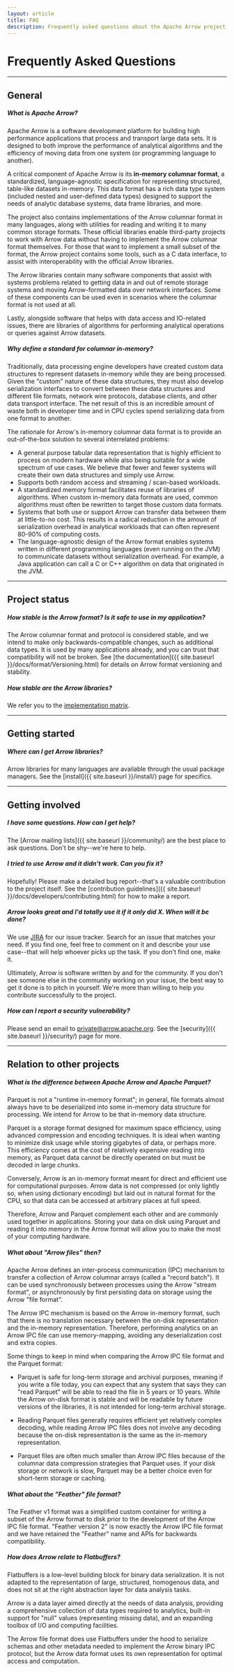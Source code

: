 ```yaml
---
layout: article
title: FAQ
description: Frequently asked questions about the Apache Arrow project
---
```

<!--
{% comment %}
Licensed to the Apache Software Foundation (ASF) under one or more
contributor license agreements.  See the NOTICE file distributed with
this work for additional information regarding copyright ownership.
The ASF licenses this file to you under the Apache License, Version 2.0
(the "License"); you may not use this file except in compliance with
the License.  You may obtain a copy of the License at

http://www.apache.org/licenses/LICENSE-2.0

Unless required by applicable law or agreed to in writing, software
distributed under the License is distributed on an "AS IS" BASIS,
WITHOUT WARRANTIES OR CONDITIONS OF ANY KIND, either express or implied.
See the License for the specific language governing permissions and
limitations under the License.
{% endcomment %}
-->

# Frequently Asked Questions

<hr class="mt-4 mb-3">

## General

##### **What *is* Apache Arrow?**

Apache Arrow is a software development platform for building high performance applications that process and transport large data sets. It is designed to both improve the performance of analytical algorithms and the efficiency of moving data from one system (or programming language to another).

A critical component of Apache Arrow is its **in-memory columnar format**, a standardized, language-agnostic specification for representing structured, table-like datasets in-memory. This data format has a rich data type system (included nested and user-defined data types) designed to support the needs of analytic database systems, data frame libraries, and more.

The project also contains implementations of the Arrow columnar format in many languages, along with utilities for reading and writing it to many common storage formats.
These official libraries enable third-party projects to work with Arrow data
without having to implement the Arrow columnar format themselves.
For those that want to implement a small subset of the format, the Arrow project
contains some tools, such as a C data interface, to assist with interoperability
with the official Arrow libraries.

The Arrow libraries contain many software components that assist with systems problems related to getting data in and out of remote storage systems and moving Arrow-formatted data over network interfaces. Some of these components can be used even in scenarios where the columnar format is not used at all.

Lastly, alongside software that helps with data access and IO-related issues, there are libraries of algorithms for performing analytical operations or queries against Arrow datasets.

##### **Why define a standard for columnar in-memory?**

Traditionally, data processing engine developers have created custom data structures to represent datasets in-memory while they are being processed. Given the "custom" nature of these data structures, they must also develop serialization interfaces to convert between these data structures and different file formats, network wire protocols, database clients, and other data transport interface. The net result of this is an incredible amount of waste both in developer time and in CPU cycles spend serializing data from one format to another.

The rationale for Arrow's in-memory columnar data format is to provide an out-of-the-box solution to several interrelated problems:

* A general purpose tabular data representation that is highly efficient to process on modern hardware while also being suitable for a wide spectrum of use cases. We believe that fewer and fewer systems will create their own data structures and simply use Arrow.
* Supports both random access and streaming / scan-based workloads.
* A standardized memory format facilitates reuse of libraries of algorithms. When custom in-memory data formats are used, common algorithms must often be rewritten to target those custom data formats.
* Systems that both use or support Arrow can transfer data between them at little-to-no cost. This results in a radical reduction in the amount of serialization overhead in analytical workloads that can often represent 80-90% of computing costs.
* The language-agnostic design of the Arrow format enables systems written in different programming languages (even running on the JVM) to communicate datasets without serialization overhead. For example, a Java application can call a C or C++ algorithm on data that originated in the JVM.

<hr class="my-5">

## Project status

##### **How stable is the Arrow format? Is it safe to use in my application?**

The Arrow columnar format and protocol is considered stable, and we intend to make only
backwards-compatible changes, such as additional data types.  It is used by
many applications already, and you can trust that compatibility will not be
broken. See [the documentation]({{ site.baseurl }}/docs/format/Versioning.html)
for details on Arrow format versioning and stability.

##### **How stable are the Arrow libraries?**

We refer you to the [implementation matrix](https://github.com/apache/arrow/blob/master/docs/source/status.rst).

<hr class="my-5">

## Getting started

##### **Where can I get Arrow libraries?**

Arrow libraries for many languages are available through the usual package
managers. See the [install]({{ site.baseurl }}/install/) page for specifics.

<hr class="my-5">

## Getting involved

##### **I have some questions. How can I get help?**

The [Arrow mailing lists]({{ site.baseurl }}/community/) are the best place
to ask questions. Don't be shy--we're here to help.

##### **I tried to use Arrow and it didn't work. Can you fix it?**

Hopefully! Please make a detailed bug report--that's a valuable contribution
to the project itself.
See the [contribution guidelines]({{ site.baseurl }}/docs/developers/contributing.html)
for how to make a report.

##### **Arrow looks great and I'd totally use it if it only did X. When will it be done?**

We use [JIRA](https://issues.apache.org/jira/browse/ARROW) for our issue tracker.
Search for an issue that matches your need. If you find one, feel free to
comment on it and describe your use case--that will help whoever picks up
the task. If you don't find one, make it.

Ultimately, Arrow is software written by and for the community. If you don't
see someone else in the community working on your issue, the best way to get
it done is to pitch in yourself. We're more than willing to help you contribute
successfully to the project.

##### **How can I report a security vulnerability?**

Please send an email to [private@arrow.apache.org](mailto:private@arrow.apache.org).
See the [security]({{ site.baseurl }}/security/) page for more.

<hr class="my-5">

## Relation to other projects

##### **What is the difference between Apache Arrow and Apache Parquet?**

Parquet is not a "runtime in-memory format"; in general, file formats almost
always have to be deserialized into some in-memory data structure for
processing. We intend for Arrow to be that in-memory data structure.

Parquet is a storage format designed for maximum space efficiency, using
advanced compression and encoding techniques.  It is ideal when wanting to
minimize disk usage while storing gigabytes of data, or perhaps more.
This efficiency comes at the cost of relatively expensive reading into memory,
as Parquet data cannot be directly operated on but must be decoded in
large chunks.

Conversely, Arrow is an in-memory format meant for direct and efficient use
for computational purposes.  Arrow data is not compressed (or only lightly so,
when using dictionary encoding) but laid out in natural format for the CPU,
so that data can be accessed at arbitrary places at full speed.

Therefore, Arrow and Parquet complement each other
and are commonly used together in applications.  Storing your data on disk
using Parquet and reading it into memory in the Arrow format will allow
you to make the most of your computing hardware.

##### **What about "Arrow files" then?**

Apache Arrow defines an inter-process communication (IPC) mechanism to
transfer a collection of Arrow columnar arrays (called a "record batch").
It can be used synchronously between processes using the Arrow "stream format",
or asynchronously by first persisting data on storage using the Arrow "file format".

The Arrow IPC mechanism is based on the Arrow in-memory format, such that
there is no translation necessary between the on-disk representation and
the in-memory representation.  Therefore, performing analytics on an Arrow
IPC file can use memory-mapping, avoiding any deserialization cost and extra copies.

Some things to keep in mind when comparing the Arrow IPC file format and the
Parquet format:

* Parquet is safe for long-term storage and archival purposes, meaning if
  you write a file today, you can expect that any system that says they can
  "read Parquet" will be able to read the file in 5 years or 10 years.
  While the Arrow on-disk format is stable and will be readable by future
  versions of the libraries, it is not intended for long-term archival storage.

* Reading Parquet files generally requires efficient yet relatively complex
  decoding, while reading Arrow IPC files does not involve any decoding because
  the on-disk representation is the same as the in-memory representation.

* Parquet files are often much smaller than Arrow IPC files because of the
  columnar data compression strategies that Parquet uses. If your disk storage or network
  is slow, Parquet may be a better choice even for short-term storage or caching.

##### **What about the "Feather" file format?**

The Feather v1 format was a simplified custom container for writing a subset of
the Arrow format to disk prior to the development of the Arrow IPC file format.
"Feather version 2" is now exactly the Arrow IPC file format and we have
retained the "Feather" name and APIs for backwards compatibility.

##### **How does Arrow relate to Flatbuffers?**

Flatbuffers is a low-level building block for binary data serialization.
It is not adapted to the representation of large, structured, homogenous
data, and does not sit at the right abstraction layer for data analysis tasks.

Arrow is a data layer aimed directly at the needs of data analysis, providing a comprehensive collection of data types required to analytics, built-in support
for "null" values (representing missing data), and an expanding toolbox of I/O
and computing facilities.

The Arrow file format does use Flatbuffers under the hood to serialize schemas
and other metadata needed to implement the Arrow binary IPC protocol,
but the Arrow data format uses its own representation
for optimal access and computation.
